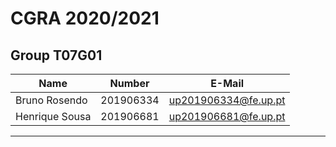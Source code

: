# CGRA 2020/2021

## Group T07G01
| Name             | Number    | E-Mail             |
| ---------------- | --------- | ------------------ |
| Bruno Rosendo    | 201906334 |up201906334@fe.up.pt|
| Henrique Sousa   | 201906681 |up201906681@fe.up.pt|

----